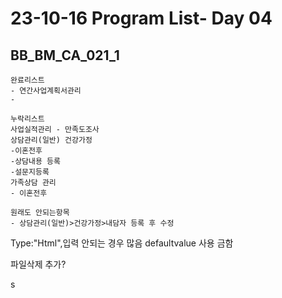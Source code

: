 # 23-10-16 Program List- Day 04

## BB_BM_CA_021_1



```완료리스트
완료리스트
- 연간사업계획서관리
- 
```

```
누락리스트
사업실적관리 - 만족도조사
상담관리(일반) 건강가정
-이혼전후
-상담내용 등록
-설문지등록
가족상담 관리
- 이혼전후
```

```
원래도 안되는항목
- 상담관리(일반)>건강가정>내담자 등록 후 수정 

```

Type:"Html",입력 안되는 경우 많음 defaultvalue 사용 금함

파일삭제 추가?

s
